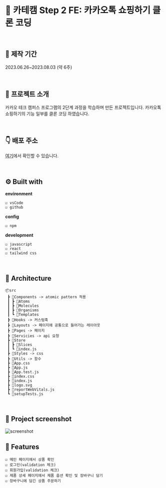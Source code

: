 # 🍪 카테캠 Step 2 FE: 카카오톡 쇼핑하기 클론 코딩

<br>

## 📅 제작 기간

2023.06.26~2023.08.03 (약 6주)

<br>

## 📒 프로젝트 소개

카카오 테크 캠퍼스 프로그램의 2단계 과정을 학습하며 만든 프로젝트입니다.
카카오톡 쇼핑하기의 기능 일부를 클론 코딩 하였습니다.

<br>

## 👇 배포 주소

[여기](https://user-app.krampoline.com/ke1747bb20edfa)에서 확인할 수 있습니다.

<br>

## ⚙️ Built with

**environment**

```
☑️ vsCode
☑️ github
```

**config**

```
☑️ npm
```

**development**

```
☑️ javascript
☑️ react
☑️ tailwind css
```

<br>

## 📂 Architecture

```
📦src
 ┣ 📂Components -> atomic pattern 적용
 ┃ ┣ 📂Atoms
 ┃ ┣ 📂Molecules
 ┃ ┣ 📂Organisms
 ┃ ┗ 📂Templates
 ┣ 📂Hooks -> 커스텀훅
 ┣ 📂Layouts -> 페이지에 공통으로 들어가는 레이아웃
 ┣ 📂Pages -> 페이지
 ┣ 📂Servicies -> api 요청
 ┣ 📂Store
 ┃ ┣ 📂Slices
 ┃ ┗ 📜index.js
 ┣ 📂Styles -> css
 ┣ 📂Utils -> 함수
 ┣ 📜App.css
 ┣ 📜App.js
 ┣ 📜App.test.js
 ┣ 📜index.css
 ┣ 📜index.js
 ┣ 📜logo.svg
 ┣ 📜reportWebVitals.js
 ┗ 📜setupTests.js
```

<br>

## 👀 Project screenshot

![screenshot](https://github.com/harin9/step2-FE-clone/assets/83578728/163b4c56-71c3-4101-8adb-6f4578c82c44)

## 📌 Features

```
☑️ 메인 페이지에서 상품 확인
☑️ 로그인(validation 체크)
☑️ 회원가입(validation 체크)
☑️ 제품 상세 페이지에서 제품 옵션 확인 및 장바구니 담기
☑️ 장바구니에 담긴 상품 주문하기
```

